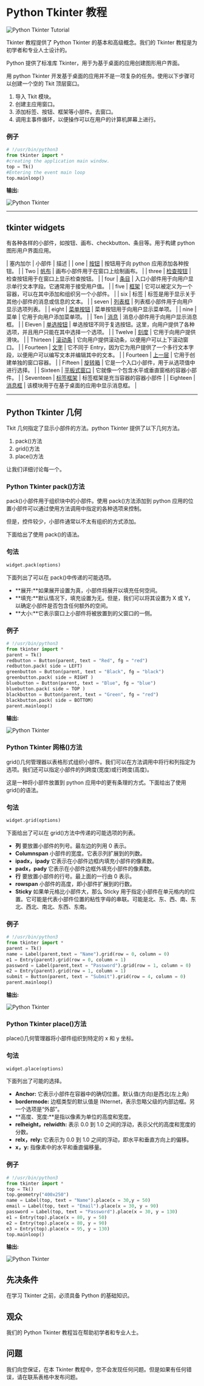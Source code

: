 # Python Tkinter 教程



![Python Tkinter Tutorial](img/31ec2656835e3b7cfb8a27dbf4cb35d4.png)

Tkinter 教程提供了 Python Tkinter 的基本和高级概念。我们的 Tkinter 教程是为初学者和专业人士设计的。

Python 提供了标准库 Tkinter，用于为基于桌面的应用创建图形用户界面。

用 python Tkinter 开发基于桌面的应用并不是一项复杂的任务。使用以下步骤可以创建一个空的 Tkit 顶层窗口。

1.  导入 Tkit 模块。
2.  创建主应用窗口。
3.  添加标签、按钮、框架等小部件。去窗口。
4.  调用主事件循环，以便操作可以在用户的计算机屏幕上进行。

### 例子

```py
# !/usr/bin/python3
from tkinter import *
#creating the application main window. 
top = Tk()
#Entering the event main loop
top.mainloop()

```

**输出:**

![Python Tkinter](img/bdd961c6e03f935170ec25c1aa253d4f.png)

* * *

## tkinter widgets

有各种各样的小部件，如按钮、画布、checkbutton、条目等。用于构建 python 图形用户界面应用。

| 塞内加尔 | 小部件 | 描述 |
| one | [按钮](python-tkinter-button) | 按钮用于向 python 应用添加各种按钮。 |
| Two | [帆布](python-tkinter-canvas) | 画布小部件用于在窗口上绘制画布。 |
| three | [检查按钮](python-tkinter-checkbutton) | 检查按钮用于在窗口上显示检查按钮。 |
| four | [条目](python-tkinter-entry) | 入口小部件用于向用户显示单行文本字段。它通常用于接受用户值。 |
| five | [框架](python-tkinter-frame) | 它可以被定义为一个容器，可以在其中添加和组织另一个小部件。 |
| six | 标签 | 标签是用于显示关于其他小部件的消息或信息的文本。 |
| seven | [列表框](python-tkinter-listbox) | 列表框小部件用于向用户显示选项列表。 |
| eight | [菜单按钮](python-tkinter-menubutton) | 菜单按钮用于向用户显示菜单项。 |
| nine | 菜单 | 它用于向用户添加菜单项。 |
| Ten | [消息](python-tkinter-message) | 消息小部件用于向用户显示消息框。 |
| Eleven | [单选按钮](python-tkinter-radiobutton) | 单选按钮不同于复选按钮。这里，向用户提供了各种选项，并且用户只能在其中选择一个选项。 |
| Twelve | [刻度](python-tkinter-scale) | 它用于向用户提供滑块。 |
| Thirteen | [滚动条](python-tkinter-scrollbar) | 它向用户提供滚动条，以便用户可以上下滚动窗口。 |
| Fourteen | [文字](python-tkinter-text) | 它不同于 Entry，因为它为用户提供了一个多行文本字段，以便用户可以编写文本并编辑其中的文本。 |
| Fourteen | [上一层](python-tkinter-toplevel) | 它用于创建单独的窗口容器。 |
| Fifteen | [旋转箱](python-tkinter-spinbox) | 它是一个入口小部件，用于从选项值中进行选择。 |
| Sixteen | [平板式窗口](python-tkinter-panedwindow) | 它就像一个包含水平或垂直窗格的容器小部件。 |
| Seventeen | [标签框架](python-tkinter-labelframe) | 标签框架是充当容器的容器小部件 |
| Eighteen | [消息框](python-tkinter-messagebox) | 该模块用于在基于桌面的应用中显示消息框。 |

* * *

## Python Tkinter 几何

Tkit 几何指定了显示小部件的方法。python Tkinter 提供了以下几何方法。

1.  pack()方法
2.  grid()方法
3.  place()方法

让我们详细讨论每一个。

### Python Tkinter pack()方法

pack()小部件用于组织块中的小部件。使用 pack()方法添加到 python 应用的位置小部件可以通过使用方法调用中指定的各种选项来控制。

但是，控件较少，小部件通常以不太有组织的方式添加。

下面给出了使用 pack()的语法。

### 句法

```py
widget.pack(options)

```

下面列出了可以在 pack()中传递的可能选项。

*   **展开:**如果展开设置为真，小部件将展开以填充任何空间。
*   **填充:**默认情况下，填充设置为无。但是，我们可以将其设置为 X 或 Y，以确定小部件是否包含任何额外的空间。
*   **大小:**它表示窗口上小部件将被放置到的父窗口的一侧。

### 例子

```py
# !/usr/bin/python3
from tkinter import *
parent = Tk()
redbutton = Button(parent, text = "Red", fg = "red")
redbutton.pack( side = LEFT)
greenbutton = Button(parent, text = "Black", fg = "black")
greenbutton.pack( side = RIGHT )
bluebutton = Button(parent, text = "Blue", fg = "blue")
bluebutton.pack( side = TOP )
blackbutton = Button(parent, text = "Green", fg = "red")
blackbutton.pack( side = BOTTOM)
parent.mainloop()

```

**输出:**

![Python Tkinter](img/a86a5f226e7aba3bddb36ca69173291e.png)

### Python Tkinter 网格()方法

grid()几何管理器以表格形式组织小部件。我们可以在方法调用中将行和列指定为选项。我们还可以指定小部件的列跨度(宽度)或行跨度(高度)。

这是一种将小部件放置到 python 应用中的更有条理的方式。下面给出了使用 grid()的语法。

### 句法

```py
widget.grid(options)

```

下面给出了可以在 grid()方法中传递的可能选项的列表。

*   **列**
    要放置小部件的列号。最左边的列用 0 表示。
*   **Columnspan**
    小部件的宽度。它表示列扩展到的列数。
*   **ipadx，ipady**
    它表示在小部件边框内填充小部件的像素数。
*   **padx，pady**
    它表示在小部件边框外填充小部件的像素数。
*   **行**
    要放置小部件的行号。最上面的一行由 0 表示。
*   **rowspan**
    小部件的高度，即小部件扩展到的行数。
*   **Sticky**
    如果单元格比小部件大，那么 Sticky 用于指定小部件在单元格内的位置。它可能是代表小部件位置的粘性字母的串联。可能是北、东、西、南、东北、西北、南北、东西、东南。

### 例子

```py
# !/usr/bin/python3
from tkinter import *
parent = Tk()
name = Label(parent,text = "Name").grid(row = 0, column = 0)
e1 = Entry(parent).grid(row = 0, column = 1)
password = Label(parent,text = "Password").grid(row = 1, column = 0)
e2 = Entry(parent).grid(row = 1, column = 1)
submit = Button(parent, text = "Submit").grid(row = 4, column = 0)
parent.mainloop()

```

**输出:**

![Python Tkinter](img/85f35d3162f23586e7094e66e7529427.png)

### Python Tkinter place()方法

place()几何管理器将小部件组织到特定的 x 和 y 坐标。

### 句法

```py
widget.place(options)

```

下面列出了可能的选择。

*   **Anchor:** 它表示小部件在容器中的确切位置。默认值(方向)是西北(左上角)
*   **bordermode:** 边框类型的默认值是 INternet，表示忽略父级的内部边框。另一个选项是“外部”。
*   **高度、宽度:**是指以像素为单位的高度和宽度。
*   **relheight，relwidth:** 表示 0.0 到 1.0 之间的浮动，表示父代的高度和宽度的分数。
*   **relx，rely:** 它表示为 0.0 到 1.0 之间的浮动，即水平和垂直方向上的偏移。
*   **x，y:** 指像素中的水平和垂直偏移量。

### 例子

```py
# !/usr/bin/python3
from tkinter import *
top = Tk()
top.geometry("400x250")
name = Label(top, text = "Name").place(x = 30,y = 50)
email = Label(top, text = "Email").place(x = 30, y = 90)
password = Label(top, text = "Password").place(x = 30, y = 130)
e1 = Entry(top).place(x = 80, y = 50)
e2 = Entry(top).place(x = 80, y = 90)
e3 = Entry(top).place(x = 95, y = 130)
top.mainloop()

```

**输出:**

![Python Tkinter](img/d918ebfa90344b25e1eb8defaee4ef80.png)

## 先决条件

在学习 Tkinter 之前，必须具备 Python 的基础知识。

## 观众

我们的 Python Tkinter 教程旨在帮助初学者和专业人士。

## 问题

我们向您保证，在本 Tkinter 教程中，您不会发现任何问题。但是如果有任何错误，请在联系表格中发布问题。